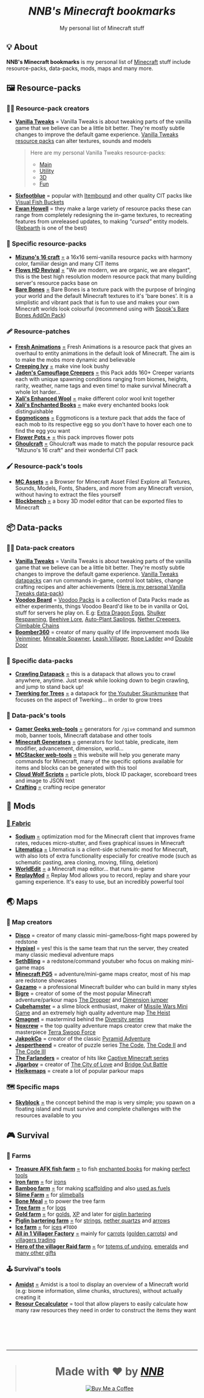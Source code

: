 <h1 align="center"><i>NNB's Minecraft bookmarks</i></h1>
<p align="center">My personal list of Minecraft stuff</p>
<!-- <p align="center"><img src=""></p> -->

## 💡 About
**NNB's Minecraft bookmarks** is my personal list of [Minecraft](https://www.minecraft.net) stuff include resource-packs, data-packs, mods, maps and many more.

## 🖼️ Resource-packs
### 👨‍🎨 Resource-pack creators
- [**Vanilla Tweaks**](https://vanillatweaks.net) = Vanilla Tweaks is about tweaking parts of the vanilla game that we believe can be a little bit better. They're mostly subtle changes to improve the default game experience. [Vanilla Tweaks resource packs](https://vanillatweaks.net/picker/resource-packs) can alter textures, sounds and models
  > Here are my personal Vanilla Tweaks resource-packs:
  > - [Main](https://vanillatweaks.net/share/#fLipkH)
  > - [Utility](https://vanillatweaks.net/share/#DbjNCD)
  > - [3D](https://vanillatweaks.net/share/#vGemyF)
  > - [Fun](https://vanillatweaks.net/share/#Trs9GQ)
- [**Sixfootblue**](https://www.planetminecraft.com/member/sixfootblue) = popular with [Itembound](https://www.planetminecraft.com/texture-pack/itembound-fixed) and other quality CIT packs like [Visual Fish Buckets](https://www.planetminecraft.com/texture-pack/visual-fish-buckets-1-13-1/)
- [**Ewan Howell**](https://www.ewanhowell.com) = they make a large variety of resource packs these can range from completely redesigning the in-game textures, to recreating features from unreleased updates, to making *"cursed"* entity models. ([Rebearth](https://www.ewanhowell.com/?pack=rebearth-remastered) is one of the best)

### 🎨 Specific resource-packs
- [**Mizuno's 16 craft**](https://mizunomcmemo.blogspot.com/p/resourcepack.html) [=](https://mizunomcmemo.blogspot.com "Mizuno") a 16x16 semi-vanilla resource packs with harmony color, familiar design and many CIT items
- [**Flows HD Revival**](http://flowshdrevival.com) [=](https://www.planetminecraft.com/member/exevium "Exevium") "We are modern, we are organic, we are elegant", this is the best high resolution modern resource pack that many building server's resource packs base on
- [**Bare Bones**](https://www.planetminecraft.com/texture-pack/bare-bones) [=](https://www.robotpantaloons.com "RobotPantaloons") Bare Bones is a texture pack with the purpose of bringing your world and the default Minecraft textures to it's 'bare bones'. It is a simplistic and vibrant pack that is fun to use and makes your own Minecraft worlds look colourful (recommend using with [Spook's Bare Bones AddOn Pack](https://www.planetminecraft.com/texture-pack/spook-s-bare-bones-addon-pack/))

### 🩹 Resource-patches
- [**Fresh Animations**](https://www.planetminecraft.com/texture-pack/fresh-animations-v1-0) [=](https://www.youtube.com/channel/UCCs_JwXYjjgeRIujTlbswIw "FreshLX") Fresh Animations is a resource pack that gives an overhaul to entity animations in the default look of Minecraft. The aim is to make the mobs more dynamic and believable
- [**Creeping Ivy**](https://www.planetminecraft.com/texture-pack/creeping-ivy) [=](https://www.planetminecraft.com/member/chesto_ "Chesto_") make vine look bushy
- [**Jaden's Camouflage Creepers**](https://www.planetminecraft.com/texture-pack/jaden-s-camouflage-creepers-optifine-required) [=](https://www.planetminecraft.com/member/jadenxgamer "JadenXgamer") this Pack adds 160+ Creeper variants each with unique spawning conditions ranging from biomes, heights, rarity, weather, name tags and even time! to make survival Minecraft a whole lot harder...
- [**Xali's Enhanced Wool**](https://www.planetminecraft.com/texture-pack/xali-s-enhanced-wool) [=](https://www.planetminecraft.com/member/xalixilax "Xalixilax") make different color wool knit together
- [**Xali's Enchanted Books**](https://www.planetminecraft.com/texture-pack/xali-s-enchanted-books) [=](https://www.planetminecraft.com/member/xalixilax "Xalixilax") make every enchanted books look distinguishable
- [**Eggmoticons**](https://www.planetminecraft.com/texture-pack/eggmoticons-egg-faces) [=](https://www.planetminecraft.com/member/stiw91 "Stiw91") Eggmoticons is a texture pack that adds the face of each mob to its respective egg so you don't have to hover each one to find the egg you want
- [**Flower Pots +**](https://www.planetminecraft.com/texture-pack/flower-pots) [=](https://www.planetminecraft.com/member/wenan_studios "WeNAN Studios") this pack improves flower pots
- [**Ghoulcraft**](https://www.ghoulcraft.com) [=](https://www.ghoulcraft.com/about-us "MissGhouls") Ghoulcraft was made to match the popular resource pack "Mizuno's 16 craft" and their wonderful CIT pack

### 🖌️ Resource-pack's tools
- [**MC Assets**](https://mcasset.cloud) [=](https://inventivetalent.org "Haylee") a Browser for Minecraft Asset Files! Explore all Textures, Sounds, Models, Fonts, Shaders, and more from any Minecraft version, without having to extract the files yourself
- [**Blockbench**](https://www.blockbench.net) [=](https://github.com/JannisX11 "JannisX11") a boxy 3D model editor that can be exported files to Minecraft

## 📦 Data-packs
### 👩‍🔬 Data-pack creators
- [**Vanilla Tweaks**](https://vanillatweaks.net) = Vanilla Tweaks is about tweaking parts of the vanilla game that we believe can be a little bit better. They're mostly subtle changes to improve the default game experience. [Vanilla Tweaks datapacks](https://vanillatweaks.net/picker/datapacks) can run commands in-game, control loot tables, change crafting recipes and alter achievements ([Here is my personal Vanilla Tweaks data-pack](https://vanillatweaks.net/share#gadHkn))
- [**Voodoo Beard**](https://mc.voodoobeard.com) = [Voodoo Packs](https://mc.voodoobeard.com/#datapacks) is a collection of Data Packs made as either experiments, things Voodoo Beard'd like to be in vanilla or QoL stuff for servers he play on. E.g: [Extra Dragon Eggs](https://mc.voodoobeard.com/#extra_dragon_eggs), [Shulker Respawning](https://mc.voodoobeard.com/#shulker_respawning), [Beehive Lore](https://mc.voodoobeard.com/#beehive_lore), [Auto-Plant Saplings](https://mc.voodoobeard.com/#auto-plant_saplings), [Nether Creepers](https://mc.voodoobeard.com/#nether_creepers), [Climbable Chains](https://mc.voodoobeard.com/#climbable_chains)
- [**Boomber360**](https://www.planetminecraft.com/member/boomber360) = creator of many quality of life improvement mods like [Veinminer](https://www.planetminecraft.com/data-pack/veinminer-by-boomber), [Mineable Spawner](https://www.planetminecraft.com/data-pack/mineable-spawner), [Leash Villager](https://www.planetminecraft.com/data-pack/leash-villager), [Rope Ladder](https://www.planetminecraft.com/data-pack/rope-ladder-datapack) and [Double Door](https://www.planetminecraft.com/data-pack/double-door)

### 🧱 Specific data-packs
- [**Crawling Datapack**](https://www.planetminecraft.com/data-pack/crawling-datapack) [=](https://www.planetminecraft.com/member/croesus "Croesus") this is a datapack that allows you to crawl anywhere, anytime. Just sneak while looking down to begin crawling, and jump to stand back up!
- [**Twerking for Trees**](https://www.planetminecraft.com/data-pack/twerking-for-trees) [=](https://www.planetminecraft.com/member/hobomaggot "HoboMaggot") a datapack for [the Youtuber Skunkmunkee](https://www.youtube.com/user/spmetz) that focuses on the aspect of Twerking... in order to grow trees

### 🧰 Data-pack's tools
- [**Gamer Geeks web-tools**](https://www.gamergeeks.net) [=](https://www.youtube.com/channel/UCIsEPo8j14FGrGvQg-4qq1Q "Gamer Geeks") generators for `/give` command and summon mob, banner tools, Minecraft database and other tools
- [**Minecraft Generators**](https://misode.github.io) [=](https://github.com/misode "Misode") generators for loot table, predicate, item modifier, advancement, dimension, world...
- [**MCStacker web-tools**](https://mcstacker.net) [=](https://twitter.com/PyroStunts "MCStacker") this website will help you generate many commands for Minecraft, many of the specific options available for items and blocks can be generated with this tool
- [**Cloud Wolf Scripts**](https://cloudwolfyt.github.io) [=](https://www.youtube.com/channel/UCZnBqVITQ0dloqUU0fGxY3g "Cloud Wolf") particle plots, block ID packager, scoreboard trees and image to JSON text
- [**Crafting**](https://crafting.thedestruc7i0n.ca) [=](https://thedestruc7i0n.ca "TheDestruc7i0n") crafting recipe generator

## 🔧 Mods
### [📜 Fabric](https://fabricmc.net)
- [**Sodium**](https://github.com/CaffeineMC/sodium-fabric) [=](https://github.com/CaffeineMC "Caffeine") optimization mod for the Minecraft client that improves frame rates, reduces micro-stutter, and fixes graphical issues in Minecraft
- [**Litematica**](https://github.com/maruohon/litematica) [=](https://github.com/maruohon "Matti Ruohonen") Litematica is a client-side schematic mod for Minecraft, with also lots of extra functionality especially for creative mode (such as schematic pasting, area cloning, moving, filling, deletion)
- [**WorldEdit**](https://github.com/EngineHub/WorldEdit) [=](https://enginehub.org "EngineHub") a Minecraft map editor... that runs in-game
- [**ReplayMod**](https://www.replaymod.com) [=](https://www.youtube.com/channel/UCbGrzgowatCRk7x5gVXhz-g "CrushedPixel") Replay Mod allows you to record, replay and share your gaming experience. It's easy to use, but an incredibly powerful tool

<!-- - [**ConnectedTexturesMod**](https://github.com/PepperCode1/ConnectedTexturesMod-Fabric) by [PepperCode1](https://github.com/PepperCode1)-->

## 🌏 Maps
### 👷 Map creators
- [**Disco**](https://www.planetminecraft.com/member/disco_) = creator of many classic mini-game/boss-fight maps powered by redstone
- [**Hypixel**](https://www.planetminecraft.com/member/hypixel) = yes! this is the same team that run the server, they created many classic medieval adventure maps
- [**SethBling**](https://www.planetminecraft.com/member/sethbling) = a redstone/command youtuber who focus on making mini-game maps
- [**Minecraft PG5**](https://www.planetminecraft.com/member/minecraftpg5) = adventure/mini-game maps creator, most of his map are redstone showcases
- [**Gazamo**](https://www.planetminecraft.com/member/gazamo) = a professional Minecraft builder who can build in many styles
- [**Bigre**](https://www.planetminecraft.com/member/bigre) = creator of some of the most popular Minecraft adventure/parkour maps [The Dropper](https://www.planetminecraft.com/project/advpuzz-the-dropper-2-new-levels) and [Dimension jumper](https://www.planetminecraft.com/project/advpuzz-15-dimension-jumper)
- [**Cubehamster**](https://www.planetminecraft.com/member/cubehamster) = a slime block enthusiast, maker of [Missile Wars Mini Game](https://www.planetminecraft.com/project/missile-wars-mini-game-for-18) and an extremely high quality adventure map [The Heist](https://www.planetminecraft.com/project/the-heist-3372054)
- [**Qmagnet**](https://www.planetminecraft.com/member/qmagnet) = mastermind behind the [Diversity series](https://www.planetminecraft.com/project/diversity-multi-genre-map)
- [**Noxcrew**](https://www.planetminecraft.com/member/noxcrew) = the top quality adventure maps creator crew that make the masterpiece [Terra Swoop Force](https://www.planetminecraft.com/project/terra-swoop-force---noxcrews-new-minecraft-arcade-adventure-map)
- [**JakpokCo**](https://www.planetminecraft.com/member/jakpokco) = creator of the classic [Pyramid Adventure](https://www.planetminecraft.com/project/pyramid-adventure-adventure-map)
- [**Jespertheend**](https://jespertheend.com) = creator of puzzle series [The Code](https://www.minecraftforum.net/forums/mapping-and-modding-java-edition/maps/1532767-the-code), [The Code II](https://www.minecraftforum.net/forums/mapping-and-modding-java-edition/maps/1543836-the-code-ii-infinite) and [The Code III](https://www.minecraftforum.net/forums/mapping-and-modding-java-edition/maps/1554017-the-code-iii-end)
- [**The Farlanders**](https://thefarlanders.com) = creator of hits like [Captive Minecraft series](https://thefarlanders.com/captive-minecraft-home)
- [**Jigarbov**](https://www.jigarbov.net) = creator of [The City of Love](https://www.jigarbov.net/the-city-of-love-custom-map) and [Bridge Out Battle](https://www.jigarbov.net/bridge-out-battle-map-release)
- [**Hielkemaps**](https://hielkemaps.com) = create a lot of popular parkour maps

### 🗺️ Specific maps
- [**Skyblock**](https://www.minecraftforum.net/forums/mapping-and-modding-java-edition/maps/1473433-surv-skyblock) [=](https://www.minecraftforum.net/members/Noobcrew "Noobcrew") the concept behind the map is very simple; you spawn on a floating island and must survive and complete challenges with the resources available to you

## 🎮 Survival
### 🚜 Farms
- [**Treasure AFK fish farm**](https://www.youtube.com/watch?v=OMEInK81SG0) [=](https://www.youtube.com/channel/UCDi2s0xQrfFwivdmsPiuU_w "Rays Works") to fish [enchanted books](https://minecraft.fandom.com/wiki/Enchanted_Book) for making [perfect tools](https://ender-chest.com/tutorials/best-minecraft-enchantments-for-everything)
- [**Iron farm**](https://www.youtube.com/watch?v=Pa4wRB5WJqc) [=](https://www.youtube.com/channel/UCA80oRPhnBQLaSHk4ABfh2w "MineTheFab") for [irons](https://minecraft.fandom.com/wiki/Iron_Ingot)
- [**Bamboo farm**](https://www.youtube.com/watch?v=cwu1z82IXYc) [=](https://www.youtube.com/channel/UCDi2s0xQrfFwivdmsPiuU_w "Rays Works") for making [scaffolding](https://minecraft.fandom.com/wiki/Scaffolding) and also [used as fuels](https://minecraft.fandom.com/wiki/Bamboo#Fuel)
- [**Slime Farm**](https://www.youtube.com/watch?v=VA4R14oL_dg) [=](https://www.youtube.com/channel/UCLdQc5zUbFpM4Y0iKfESDTA "Shulkercraft") for [slimeballs](https://minecraft.fandom.com/wiki/Slimeball)
- [**Bone Meal**](https://www.youtube.com/watch?v=HwbZzSaxXFA) [=](https://www.youtube.com/channel/UCHSI8erNrN6hs3sUK6oONLA "Ilmango") to power the tree farm
- [**Tree farm**](https://www.youtube.com/watch?v=CoWb8JmMLhw) [=](https://www.youtube.com/channel/UCvYXnd_Av0OuxQZSjso3jQA "Dusty Dude") for [logs](https://minecraft.fandom.com/wiki/Log)
- [**Gold farm**](https://www.youtube.com/watch?v=lCs3StdbuqU) [=](https://www.youtube.com/channel/UCHSI8erNrN6hs3sUK6oONLA "Ilmango") for [golds](https://minecraft.fandom.com/wiki/Gold_Ingot), [XP](https://minecraft.fandom.com/wiki/Experience) and later for [piglin bartering](https://minecraft.fandom.com/wiki/Bartering)
- [**Piglin bartering farm**](https://www.youtube.com/watch?v=BSIw_Mk0bJ4) [=](https://www.youtube.com/channel/UC3iJe8ix3c9220yOZtlCRXQ "NaMiature") for [strings](https://minecraft.fandom.com/wiki/String), [nether quartzs](https://minecraft.fandom.com/wiki/Nether_Quartz) and [arrows](https://minecraft.fandom.com/wiki/Arrow)
- [**Ice farm**]() [=]( "") for [ices](https://minecraft.fandom.com/wiki/Ice) `#TODO`
- [**All in 1 Villager Factory**](https://www.youtube.com/watch?v=-AkoWbKdYvw) [=](https://www.youtube.com/channel/UCDi2s0xQrfFwivdmsPiuU_w "Rays Works") mainly for [carrots](https://minecraft.fandom.com/wiki/Carrot) ([golden carrots](https://minecraft.fandom.com/wiki/Golden_Carrot)) and [villagers trading](https://minecraft.fandom.com/wiki/Trading)
- [**Hero of the villager Raid farm**](https://www.youtube.com/watch?v=2gcWlWTuTj8) [=](https://www.youtube.com/channel/UCDi2s0xQrfFwivdmsPiuU_w "Rays Works") for [totems of undying](https://minecraft.fandom.com/wiki/Totem_of_Undying), [emeralds](https://minecraft.fandom.com/wiki/Emerald) and [many other gifts](https://minecraft.fandom.com/wiki/Hero_of_the_Village#Gifts)

### 🕹️ Survival's tools
- [**Amidst**](https://github.com/toolbox4minecraft/amidst) [=](https://github.com/toolbox4minecraft/amidst/graphs/contributors) Amidst is a tool to display an overview of a Minecraft world (e.g: biome information, slime chunks, structures), without actually creating it
- [**Resour Cecalculator**](https://resourcecalculator.com/minecraft) = tool that allow players to easily calculate how many raw resources they need in order to construct the items they want

<br><br><br><br>

---

> <h1 align="center">Made with ❤️ by <a href="https://github.com/NNBnh"><i>NNB</i></a></h1>
>
> <p align="center"><a href="https://www.buymeacoffee.com/nnbnh"><img src="https://img.shields.io/badge/buy_me_a_coffee%20-%23F7CA88.svg?logo=buy-me-a-coffee&logoColor=333333&style=for-the-badge" alt="Buy Me a Coffee"></a></p>
